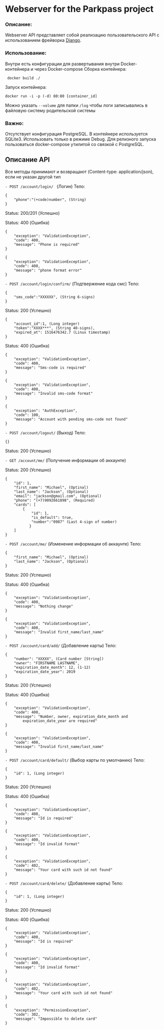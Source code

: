 # Webserver for the Parkpass project

### Описание:

Webserver API представляет собой реализацию пользовательского API с использованием фрейворка [Django](https://www.djangoproject.com/start/).

### Использование: ###
Внутри есть конфигурации для развертывания внутри Docker-контейнера и через Docker-compose
Сборка контейнера:
```
 docker build ./
```

Запуск контейнера:
```
docker run -i -p (-d) 80:80 [container_id]
```

Можно указать ```--volume``` для папки ```/log``` чтобы логи записывались в файловую систему родительской системы

### Важно: ###
Отсутствует конфигурация PostgreSQL.
В контейнере используется SQLite3. Использовать только в режиме Debug.
Для релизного запуска пользоваться docker-compose утилитой со связкой с PostgreSQL.

## Описание API ##
Все методы принимают и возвращают (Content-type: application/json), если не указан другой тип

```- POST /account/login/ ``` (Логин)
Тело:
```
{
    "phone":"(+code)number", (String)
}
```

Status: 200/201 (Успешно)

Status: 400 (Ошибка)
```
{
    "exception": "ValidationException",
    "code": 400,
    "message": "Phone is required"
}
```
```
{
    "exception": "ValidationException",
    "code": 400,
    "message": "phone format error"
}
```

```- POST /account/login/confirm/``` (Подтвержение кода смс)
Тело:
```
{
    "sms_code":"XXXXXX", (String 6-signs)
}
```

Status: 200 (Успешно)
```
{
    "account_id":1, (Long integer)
    "token":"XXXX***", (String 40-signs),
    "expired_at": 1516476342.7 (Linux timestamp)
}
```

Status: 400 (Ошибка)
```
{
    "exception": "ValidationException",
    "code": 400,
    "message": "Sms-code is required"
}
```
```
{
    "exception": "ValidationException",
    "code": 400,
    "message": "Invalid sms-code format"
}
```
```
{
    "exception": "AuthException",
    "code": 100,
    "message": "Account with pending sms-code not found"
}
```

```- POST /account/logout/``` (Выход)
Тело:
```
{}
```
Status: 200 (Успешно)

```- GET /account/me/``` (Получение информации об аккаунте)

Status: 200 (Успешно)
```
{
    "id": 1,
    "first_name": "Michael", (Optinal)
    "last_name": "Jackson", (Optional)
    "email": "jackson@gmail.com", (Optional)
    "phone": "(+7)9092661898", (Required)
    "cards": [
        {
            "id": 1,
            "is_default": true,
            "number":"0987" (Last 4-sign of number)
           }
    ]
}
```

```- POST /account/me/``` (Изменение информации об аккаунте)
Тело:
```
{
    "first_name": "Michael", (Optinal)
    "last_name": "Jackson", (Optional)
}
```
Status: 200 (Успешно)

Status: 400 (Ошибка)
```
{
    "exception": "ValidationException",
    "code": 400,
    "message": "Nothing change"
}
```
```
{
    "exception": "ValidationException",
    "code": 400,
    "message": "Invalid first_name/last_name"
}
```

```- POST /account/card/add/``` (Добавление карты)
Тело:
```
{
    "number": "XXXXX", (Card number [String])
    "owner": "FIRSTNAME LASTNAME",
    "expiration_date_month": 12, (1-12)
    "expiration_date_year": 2019
}
```
Status: 200 (Успешно)

Status: 400 (Ошибка)
```
{
    "exception": "ValidationException",
    "code": 400,
    "message": "Number, owner, expiration_date_month and
        expiration_date_year are required"
}
```
```
{
    "exception": "ValidationException",
    "code": 400,
    "message": "Invalid first_name/last_name"
}
```

```- POST /account/card/default/``` (Выбор карты по умолчанию)
Тело:
```
{
    "id": 1, (Long integer)
}
```

Status: 200 (Успешно)

Status: 400 (Ошибка)
```
{
    "exception": "ValidationException",
    "code": 400,
    "message": "Id is required"
}
```
```
{
    "exception": "ValidationException",
    "code": 400,
    "message": "Id invalid format"
}
```
```
{
    "exception": "ValidationException",
    "code": 402,
    "message": "Your card with such id not found"
}
```


```- POST /account/card/delete/``` (Добавление карты)
Тело:
```
{
    "id": 1, (Long integer)
}
```
Status: 200 (Успешно)

Status: 400 (Ошибка)
```
{
    "exception": "ValidationException",
    "code": 400,
    "message": "Id is required"
}
```
```
{
    "exception": "ValidationException",
    "code": 400,
    "message": "Id invalid format"
}
```
```
{
    "exception": "ValidationException",
    "code": 402,
    "message": "Your card with such id not found"
}
```
```
{
    "exception": "PermissionException",
    "code": 302,
    "message": "Impossible to delete card"
}
```